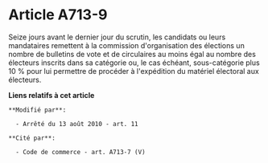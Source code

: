# Article A713-9

Seize jours avant le dernier jour du scrutin, les candidats ou leurs mandataires remettent à la commission d'organisation des
élections un nombre de bulletins de vote et de circulaires au moins égal au nombre des électeurs inscrits dans sa catégorie
ou, le cas échéant, sous-catégorie plus 10 % pour lui permettre de procéder à l'expédition du matériel électoral aux
électeurs.

**Liens relatifs à cet article**

	**Modifié par**:

	  - Arrêté du 13 août 2010 - art. 11

	**Cité par**:

	  - Code de commerce - art. A713-7 (V)
